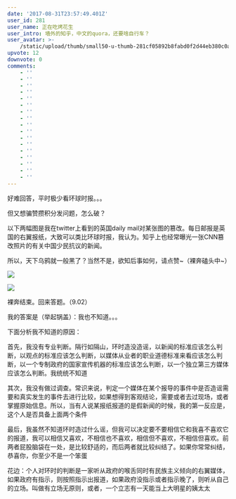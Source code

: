 ```yaml
---
date: '2017-08-31T23:57:49.401Z'
user_id: 281
user_name: 正在吃烤花生
user_intro: 墙外的知乎，中文的quora，还要啥自行车？
user_avatar: >-
    /static/upload/thumb/small50-u-thumb-281cf05892b8fabd0f2d44eb380c0a8e0e3df6a61da.png
upvote: 12
downvote: 0
comments:
    - ''
    - ''
    - ''
    - ''
    - ''
    - ''
    - ''
    - ''
    - ''
    - ''
    - ''
    - ''
    - ''
    - ''
    - ''
    - ''
    - ''
---
```


好难回答，平时极少看环球时报。。。

但又想骗赞攒积分发问题，怎么破？

以下两幅图是我在twitter上看到的英国daily mail对某张图的篡改。每日邮报是英国的右翼报纸，大致可以类比环球时报，我认为。知乎上也经常曝光一张CNN篡改照片的有关中国少民抗议的新闻。

所以，天下乌鸦就一般黑了？当然不是，欲知后事如何，请点赞~（裸奔磕头中~）

![](https://pincimg.com/posts/2483/97e82349ad8a4812707111b5efb8fa03.jpg)

![](https://pincimg.com/posts/2483/5801ef00e83b907181ed58ecf7ee9fba.jpg)

裸奔结束。回来答题。（9.02）

我的答案是（举起锅盖）：我也不知道。。。

下面分析我不知道的原因：

首先，我没有专业判断。隔行如隔山，环时造没造谣，以新闻的标准应该怎么判断，以观点的标准应该怎么判断，以媒体从业者的职业道德标准来看应该怎么判断，以一个专制政府的国家宣传机器的标准应该怎么判断，以一个独立第三方媒体应该怎么判断。我统统不知道

其次，我没有做过调查。常识来说，判定一个媒体在某个报导的事件中是否造谣需要和真实发生的事件去进行比较，如果想得到客观结论，需要或者去过现场，或者掌握原始信息。所以，当有人说某报纸报道的是假新闻的时候，我的第一反应是，这个人是否具备上面两个条件

最后，我虽然不知道环时造过什么谣，但我可以决定要不要相信它和我喜不喜欢它的报道，我可以相信又喜欢，不相信也不喜欢，相信但不喜欢，不相信但喜欢。前两者屁股脑袋在一处，是比较舒适的，而后两者就比较纠结了。如果你常常纠结，恭喜你，你至少不是一个笨蛋

花边：个人对环时的判断是一家听从政府的喉舌同时有民族主义倾向的右翼媒体，如果政府有指示，则按照指示出报道，如果政府没指示或者指示晚了，则听从自己的立场。叫做有立场无原则，或者，一个立志有一天能当上大明星的姨太太
